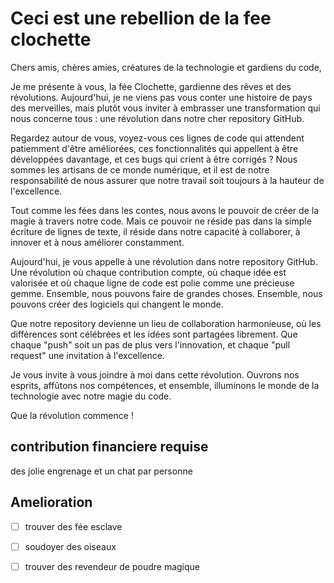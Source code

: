 # Ceci est une rebellion de la fee clochette

Chers amis, chères amies, créatures de la technologie et gardiens du code,

Je me présente à vous, la fée Clochette, gardienne des rêves et des révolutions. Aujourd'hui, je ne viens pas vous conter une histoire de pays des merveilles, mais plutôt vous inviter à embrasser une transformation qui nous concerne tous : une révolution dans notre cher repository GitHub.

Regardez autour de vous, voyez-vous ces lignes de code qui attendent patiemment d'être améliorées, ces fonctionnalités qui appellent à être développées davantage, et ces bugs qui crient à être corrigés ? Nous sommes les artisans de ce monde numérique, et il est de notre responsabilité de nous assurer que notre travail soit toujours à la hauteur de l'excellence.

Tout comme les fées dans les contes, nous avons le pouvoir de créer de la magie à travers notre code. Mais ce pouvoir ne réside pas dans la simple écriture de lignes de texte, il réside dans notre capacité à collaborer, à innover et à nous améliorer constamment.

Aujourd'hui, je vous appelle à une révolution dans notre repository GitHub. Une révolution où chaque contribution compte, où chaque idée est valorisée et où chaque ligne de code est polie comme une précieuse gemme. Ensemble, nous pouvons faire de grandes choses. Ensemble, nous pouvons créer des logiciels qui changent le monde.

Que notre repository devienne un lieu de collaboration harmonieuse, où les différences sont célébrées et les idées sont partagées librement. Que chaque "push" soit un pas de plus vers l'innovation, et chaque "pull request" une invitation à l'excellence.

Je vous invite à vous joindre à moi dans cette révolution. Ouvrons nos esprits, affûtons nos compétences, et ensemble, illuminons le monde de la technologie avec notre magie du code.

Que la révolution commence !

## contribution financiere requise
des jolie engrenage et un chat par personne

## Amelioration
- [ ] trouver des fée esclave
- [ ] soudoyer des oiseaux
- [ ] trouver des revendeur de poudre magique

